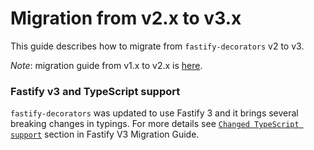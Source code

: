# Migration from v2.x to v3.x

This guide describes how to migrate from `fastify-decorators` v2 to v3.

_Note_: migration guide from v1.x to v2.x is [here](https://github.com/L2jLiga/fastify-decorators/blob/v2/lib/docs/Migration-to-v2.md).

### Fastify v3 and TypeScript support

`fastify-decorators` was updated to use Fastify 3 and it brings several breaking changes in typings. For more details see [`Changed TypeScript support`] section in Fastify V3 Migration Guide.

[`changed typescript support`]: https://github.com/fastify/fastify/blob/master/docs/Migration-Guide-V3.md#changed-typescript-support
